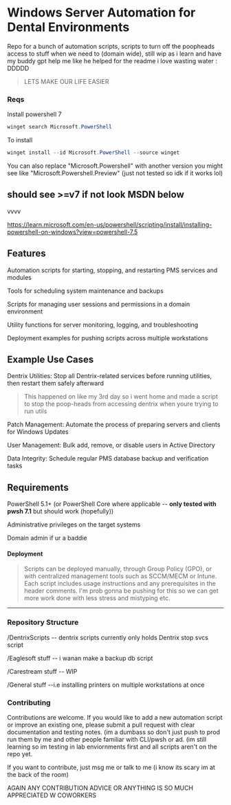 # Windows Server Automation for Dental Environments

Repo for a bunch of automation scripts, scripts to turn off the poopheads access to stuff when we need to (domain wide), still wip as i learn and have my buddy gpt help me like he helped for the readme i love wasting water : DDDDD

> LETS MAKE OUR LIFE EASIER


### Reqs
Install powershell 7
```powershell
winget search Microsoft.PowerShell
```

To install 
```powershell
winget install --id Microsoft.PowerShell --source winget
```

You can also replace "Microsoft.Powershell" with another version you might see like "Microsoft.Powershell.Preview" (just not tested so idk if it works lol) 

should see >=v7 if not look MSDN below
---

vvvv

https://learn.microsoft.com/en-us/powershell/scripting/install/installing-powershell-on-windows?view=powershell-7.5
## Features

Automation scripts for starting, stopping, and restarting PMS services and modules

Tools for scheduling system maintenance and backups

Scripts for managing user sessions and permissions in a domain environment

Utility functions for server monitoring, logging, and troubleshooting

Deployment examples for pushing scripts across multiple workstations

## Example Use Cases

Dentrix Utilities: Stop all Dentrix-related services before running utilities, then restart them safely afterward
> This happened on like my 3rd day so i went home and made a script to stop the poop-heads from accessing dentrix when youre trying to run utils

Patch Management: Automate the process of preparing servers and clients for Windows Updates

User Management: Bulk add, remove, or disable users in Active Directory

Data Integrity: Schedule regular PMS database backup and verification tasks

## Requirements

PowerShell 5.1+ (or PowerShell Core where applicable -- **only tested with pwsh 7.1** but should work (hopefully))

Administrative privileges on the target systems

Domain admin if ur a baddie

#### Deployment

> Scripts can be deployed manually, through Group Policy (GPO), or with centralized management tools such as SCCM/MECM or Intune. Each script includes usage instructions and any prerequisites in the header comments. I'm prob gonna be pushing for this so we can get more work done with less stress and mistyping etc.
---
### Repository Structure
/DentrixScripts
-- dentrix scripts currently only holds Dentrix stop svcs script


/Eaglesoft stuff
-- i wanan make a backup db script


/Carestream stuff
-- WIP


/General stuff 
--i.e installing printers on multiple workstations at once 



### Contributing

Contributions are welcome. If you would like to add a new automation script or improve an existing one, please submit a pull request with clear documentation and testing notes. (im a dumbass so don't just push to prod run them by me and other people familiar with CLI/pwsh or ad. (im still learning so im testing in lab enviornments first and all scripts aren't on the repo yet. 

If you want to contribute, just msg me or talk to me (i know its scary im at the back of the room) 

AGAIN ANY CONTRIBUTION ADVICE OR ANYTHING IS SO MUCH APPRECIATED W COWORKERS
